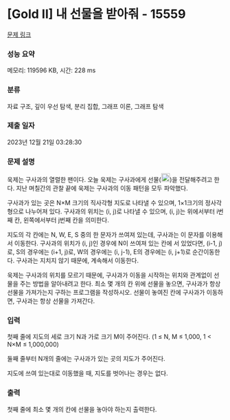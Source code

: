# [Gold II] 내 선물을 받아줘 - 15559 

[문제 링크](https://www.acmicpc.net/problem/15559) 

### 성능 요약

메모리: 119596 KB, 시간: 228 ms

### 분류

자료 구조, 깊이 우선 탐색, 분리 집합, 그래프 이론, 그래프 탐색

### 제출 일자

2023년 12월 21일 03:28:30

### 문제 설명

<p>욱제는 구사과의 열렬한 팬이다. 오늘 욱제는 구사과에게 선물(<img alt="" class="no-responsive" src="https://onlinejudgeimages.s3-ap-northeast-1.amazonaws.com/problem/15559/1.png" style="height:20px; width:20px">)을 전달해주려고 한다. 지난 며칠간의 관찰 끝에 욱제는 구사과의 이동 패턴을 모두 파악했다.</p>

<p>구사과가 있는 곳은 N×M 크기의 직사각형 지도로 나타낼 수 있으며, 1×1크기의 정사각형으로 나누어져 있다. 구사과의 위치는 (i, j)로 나타낼 수 있으며, (i, j)는 위에서부터 i번째 칸, 왼쪽에서부터 j번째 칸을 의미한다.</p>

<p>지도의 각 칸에는 N, W, E, S 중의 한 문자가 쓰여져 있는데, 구사과는 이 문자를 이용해서 이동한다. 구사과의 위치가 (i, j)인 경우에 N이 쓰여져 있는 칸에 서 있었다면, (i-1, j)로, S의 경우에는 (i+1, j)로, W의 경우에는 (i, j-1), E의 경우에는 (i, j+1)로 순간이동한다. 구사과는 지치지 않기 때문에, 계속해서 이동한다.</p>

<p>욱제는 구사과의 위치를 모르기 때문에, 구사과가 이동을 시작하는 위치와 관계없이 선물을 주는 방법을 알아내려고 한다. 최소 몇 개의 칸 위에 선물을 놓으면, 구사과가 항상 선물을 가져가는지 구하는 프로그램을 작성하시오. 선물이 놓여진 칸에 구사과가 이동하면, 구사과는 항상 선물을 가져간다.</p>

### 입력 

 <p>첫째 줄에 지도의 세로 크기 N과 가로 크기 M이 주어진다. (1 ≤ N, M ≤ 1,000, 1 < N×M ≤ 1,000,000)</p>

<p>둘째 줄부터 N개의 줄에는 구사과가 있는 곳의 지도가 주어진다. </p>

<p>지도에 쓰여 있는대로 이동했을 때, 지도를 벗어나는 경우는 없다.</p>

### 출력 

 <p>첫째 줄에 최소 몇 개의 칸에 선물을 놓아야 하는지 출력한다.</p>

